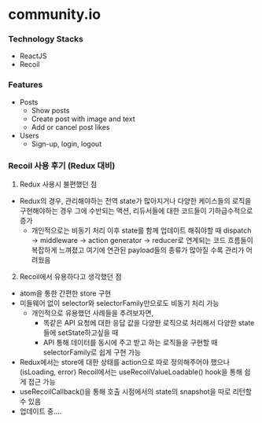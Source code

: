 # community.io

### Technology Stacks
- ReactJS
- Recoil

### Features
- Posts
    - Show posts
    - Create post with image and text
    - Add or cancel post likes
- Users
    - Sign-up, login, logout

### Recoil 사용 후기 (Redux 대비)
1. Redux 사용시 불편했던 점
- Redux의 경우, 관리해야하는 전역 state가 많아지거나 다양한 케이스들의 로직을 구현해야하는 경우 그에 수반되는 액션, 리듀서들에 대한 코드들이 기하급수적으로 증가
    - 개인적으로는 비동기 처리 이후 state를 함께 업데이트 해줘야할 때 dispatch -> middleware -> action generator -> reducer로 연계되는 코드 흐름들이 복잡하게 느껴졌고 여기에 연관된 payload들의 종류가 많아질 수록 관리가 어려웠음

2. Recoil에서 유용하다고 생각했던 점
- atom을 통한 간편한 store 구현 
- 미들웨어 없이 selector와 selectorFamily만으로도 비동기 처리 가능
    - 개인적으로 유용했던 사례들을 추려보자면,
        - 똑같은 API 요청에 대한 응답 값을 다양한 로직으로 처리해서 다양한 state들에 setState하고싶을 때
        - API 통해 데이터를 동시에 주고 받고 하는 로직들을 구현할 때 selectorFamily로 쉽게 구현 가능 
- Redux에서는 store에 대한 상태를 action으로 따로 정의해주어야 했으나(isLoading, error) Recoil에서는 useRecoilValueLoadable() hook을 통해 쉽게 접근 가능
- useRecoilCallback()을 통해 호출 시점에서의 state의 snapshot을 따로 리턴할 수 있음
- 업데이트 중....